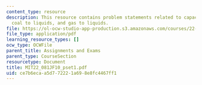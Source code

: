 ```yaml
---
content_type: resource
description: This resource contains problem statements related to capacity factor,
  coal to liquids, and gas to liquids.
file: https://ol-ocw-studio-app-production.s3.amazonaws.com/courses/22-081j-introduction-to-sustainable-energy-fall-2010/ce7b6ecaa5d772221a698e8fc4467ff1_MIT22_081JF10_pset1.pdf
file_type: application/pdf
learning_resource_types: []
ocw_type: OCWFile
parent_title: Assignments and Exams
parent_type: CourseSection
resourcetype: Document
title: MIT22_081JF10_pset1.pdf
uid: ce7b6eca-a5d7-7222-1a69-8e8fc4467ff1
---
```

